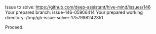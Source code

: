 Issue to solve: https://github.com/deep-assistant/hive-mind/issues/146
Your prepared branch: issue-146-05906414
Your prepared working directory: /tmp/gh-issue-solver-1757998242351

Proceed.
